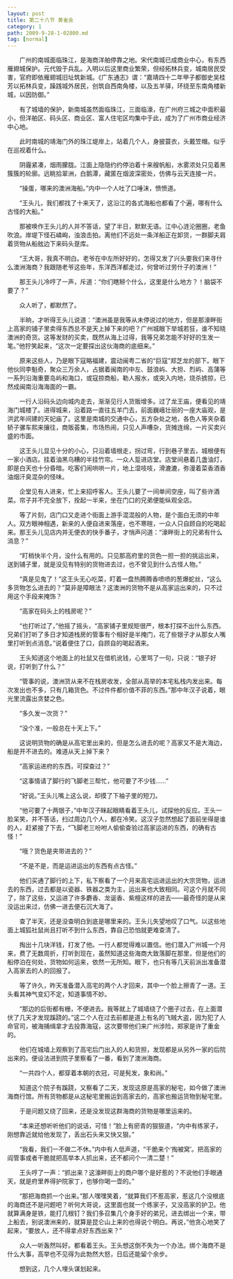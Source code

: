 ```yaml
---
layout: post
title: 第二十八节 黄雀会
category: 1
path: 2009-9-28-1-02800.md
tag: [normal]
---
```


　　广州的南城面临珠江，是海商洋舶停靠之地。宋代南城已成商业中心，有东西雁翅城保护。元代毁于兵乱。入明以后这里商业繁荣，但经拓林兵变，城南居民受害，官府即依雁翅城旧址筑新城。《广东通志》谓：“嘉靖四十二年甲子都御史吴桂芳以拓林兵变，躁践城外居民，创筑自西南角楼，以及五羊驿，环绕至东南角楼新城，以因防御。”

　　有了城墙的保护，新南城虽然面临珠江，三面临濠，在广州府三城之中面积最小，但洋舶区、码头区、商业区、富人住宅区均集中于此，成为了广州市商业经济中心地。

　　此时南城的靖海门外的珠江堤岸上，站着几个人，身披蓑衣，头戴笠帽。似乎在巡视着什么。

　　阴霾紧凑，烟雨朦胧。江面上隐隐约约停泊着十来艘帆船，水雾浓处只见着黑簇簇的轮廓。远眺拾翠洲，白鹅潭，藏匿在烟波深密处，仿佛与云天连接一片。

　　“操蛋，哪来的澳洲海船。”内中一个人吐了口唾沫，愤愤道。

　　“王头儿，我们都找了十来天了，这沿江的各式海船也都看了个遍，哪有什么古怪的大船。”

　　那被唤作王头儿的人并不答话，望了半日，默默无语。江中心涟沦圈圈，老鱼吹浪。岸堤下怪石嶙峋，浊浪击拍。离他们不远处一条洋船正在卸货，一群脚夫肩着货物从船舷边下来码头趸库。

　　“王大哥，我真不明白。老爷在中左所好好的，怎得又发了兴头要我们来寻什么澳洲海商？我跟随老爷这些年，东洋西洋都走过，何曾听过劳什子的澳洲！”

　　那王头儿冷哼了一声，斥道：“你们瞎掰个什么，这里是什么地方？！脑袋不要了？”

　　众人听了，都默然了。

　　半晌，才听得王头儿说道：“澳洲虽是我等从未停说过的地方，但是那濠畔街上高家的铺子里卖得东西总不是天上掉下来的吧？广州城眼下举城若狂，谁不知晓澳洲的奇货。这等发财的买卖，既然从海上过得，我等兄弟怎能不好好的生发一笔。”他狞笑起来，“这次一定要探出这伙海商的底细来。”

　　原来这些人，乃是眼下寇略福建，震动闽粤二省的“巨寇”郑芝龙的部下。眼下他伙同李魁奇，聚众三万余人，占据着闽南的中左、鼓浪屿、大担、烈屿、高蒲等一系列沿海重要岛屿和海口，或寇掠商船，勒人报水，或突入内地，烧杀掳掠，已然成闽南沿海海面的一霸。

　　一行人沿码头边向城内走去，渐渐见行人货贩增多。过了龙王庙，便看见的靖海门城楼了。进得城来，沿着路一直往五羊门去，前面巍峨壮丽的一座大庙观，是洪武年间建的天妃庙了。这里是南城的交通中心，五方杂处之地，各色人等夹杂着轿子骡车熙来攘往，商贩荟集，市场热闹，只见人声嘈杂，货摊连绵，一片买卖兴盛的市面。

　　这王头儿显见十分的小心，只沿着墙根走，拐过弯，行到巷子里去，城根便有一家小酒店。挂着油黑乌糟的半挂竹帘。一众人踅进店堂。店堂间悬着几盏油灯，即是白天也十分昏暗。吃客们闹哄哄一片，地上湿吱吱，滑漉漉，弥漫着菜香酒香油烟汗臭混杂的怪味。

　　企堂见有人进来，忙上来招呼客人。王头儿要了一间单间空座，叫了些许酒菜。帘子并不完全放下，拴起一半来，坐在门口的兄弟便能纵观全店。

　　等了片刻，店门口又走进个街面上游手混混般的人物，是个面白无须的中年人。双方眼神相遇，新来的人便自进来落座，也不寒暄，一众人只自顾自的吃喝起来。那王头儿见店内并无便衣的快手番子，才悄声问道：“濠畔街上的兄弟有什么消息？”

　　“盯梢快半个月，没什么有用的。只见那高府里的货色一担一担的挑运出来，送到铺子里，就是没见有特别的货物进去过，也不曾见到什么古怪人物。”

　　“真是见鬼了！”这王头无心吃菜，盯着一盘热腾腾香喷喷的葱爆蛇丝，“这么多货物怎么进去的？”莫非是障眼法？这澳洲的货物不是从高家运出来的，只不过用这个手段来掩饰？

　　“高家在码头上的栈房呢？”

　　“也打听过了，”他摇了摇头，“高家铺子里规矩很严，根本打探不出什么东西。兄弟们打听了多日才知道栈房的管事有个相好是半掩门，花了些银子才从那女人嘴里打听到点消息。”说着便住了口，自顾自的喝起酒来。

　　王头知道这个地面上的社鼠又在借机讹钱，心里骂了一句，只说：“银子好说，打听到了什么？”

　　“管事的说，澳洲货从来不在栈房收发，全部从高举的本宅私栈内发出来。每次发出也不多，只有几箱货色。不过件件都价值不菲的东西。”那中年汉子说着，眼光里流露出贪婪之色。

　　“多久发一次货？”

　　“没个准，一般总在十天上下。”

　　这说明货物的确是从高宅里出来的，但是怎么进去的呢？高家又不是大海边，船是开不进去的。难道从天上掉下来？

　　“高家运进府的东西，可探查过？”

　　“这事情请了脚行的飞脚老三帮忙，他可要了不少钱……”

　　“好说。”王头儿嘴上这么说，却摸了下袖子里的短刀。

　　“他可要了十两银子，”中年汉子眯起眼睛看着王头儿，试探他的反应。王头一脸呆笑，并不答话，扫过周边几个人，都在冷笑。这汉子忽然想起了面前坐得是谁的人，赶紧接了下去，“飞脚老三吩咐人偷偷查验过高家运进的东西，的确有古怪！”

　　“哦？货色是夹带进去的？”

　　“不是不是，而是运进运出的东西有点古怪。”

　　他们买通了脚行的上下，私下察看了一个月来高宅运进运出的大宗货物，运进去的东西，过去都是以瓷器、铁器之类为主，运出来也大致相同。可这个月就不同了，除了这些，又运进了许多麝香、龙诞香、紫檀这样的进去——最奇怪的是从来没运出来过，仿佛一进去便石沉大海了。

　　查了半天，还是没查明白到底是哪里来的。王头儿失望地叹了口气。以这些地面上城狐社鼠尚且打听不到什么东西，靠自己恐怕就更难查清了。

　　掏出十几块洋钱，打发了他。一行人都觉得难以置信。他们潜入广州城一个月来，费了无数周折，打听到现在，虽然知道这些海商大致落脚在那里，但是他们的船停泊在何处，货物如何运来，依然一无所知。眼下，也只有等几天前派出准备潜入高家去的人的回报了。

　　等了许久，昨天准备潜入高宅的两个人才回来，其中一个脸上擦青了一道。王头看其神气变幻不定，知道事情不妙。

　　“那边的后街都有栅，不便进去。我等就上了城墙绕了个圈子过去，在上面潜伏了几天才发现蹊跷的。”这二个人在过去前都是道上有名的飞贼大盗，因为犯了人命官司，被海捕缉拿才去投靠海寇，这次要带他们来广州涉险，郑家是许了重金的。

　　他们在城墙上观察到了高宅后门出入的人和货担，发现都是从另外一家的后院出来的。便设法进到院子里察看了一番，看到了澳洲海商。

　　“一共四个人，都穿着本朝的衣冠，可是髡发，象和尚。”

　　知道这个院子有蹊跷，又察看了二天，发现这原是高家的秘宅，如今做了澳洲海商行馆。所有货物都是从这秘宅里搬运到高家去的，高家也搬运货物到秘宅里。

　　于是问题又绕了回来，还是没发现这群海商的货物是哪里运来的。

　　“本来还想听听他们的说话，可惜！”脸上有瘀青的狠狠道，“内中有练家子，刚想靠近就给他发现了，丢出石头来又快又狠。”

　　“我看，我们一不做二不休。”内中有人低声道，“干脆来个‘掏被窝’。把高家的阎管事或者干脆就把高举本人抓出来，还不都问个一清二楚！”

　　王头哼了一声：“抓出来？这濠畔街上的商户哪个是好惹的？不说他们手眼通天，就是府里养得护院家丁，也够你喝一壶的。”

　　“那把海商抓一个出来。”那人嘿嘿笑着，“就算我们不惹高家，惹这几个没根底的海商还不是问题吧？听何大哥说，这里面也就一个练家子，又没高家的护卫。他就算满身是铁，能打几根钉？我们多召集几个身手好的弟兄，进去绑出一个来，带上船去，别说澳洲来的，就算是昆仑山上来的也得说个明白。再说，”他贪心地笑了起来，“要放人，还不得拿点好东西出来？”

　　众人一听轰然叫好。都看着王头。王头想这倒不失为一个办法。绑个海商不是什么大事，高举也不见得为此勃然大怒，日后还能留个余步。

　　想到这，几个人埋头谋划起来。
